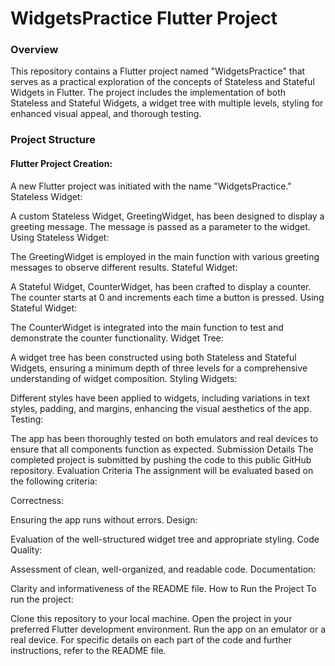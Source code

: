 # WidgetsPractice Flutter Project

### Overview

This repository contains a Flutter project named "WidgetsPractice" that serves as a practical exploration of the concepts of Stateless and Stateful Widgets in Flutter. The project includes the implementation of both Stateless and Stateful Widgets, a widget tree with multiple levels, styling for enhanced visual appeal, and thorough testing.

### Project Structure

#### Flutter Project Creation:

A new Flutter project was initiated with the name "WidgetsPractice."
Stateless Widget:

A custom Stateless Widget, GreetingWidget, has been designed to display a greeting message. The message is passed as a parameter to the widget.
Using Stateless Widget:

The GreetingWidget is employed in the main function with various greeting messages to observe different results.
Stateful Widget:

A Stateful Widget, CounterWidget, has been crafted to display a counter. The counter starts at 0 and increments each time a button is pressed.
Using Stateful Widget:

The CounterWidget is integrated into the main function to test and demonstrate the counter functionality.
Widget Tree:

A widget tree has been constructed using both Stateless and Stateful Widgets, ensuring a minimum depth of three levels for a comprehensive understanding of widget composition.
Styling Widgets:

Different styles have been applied to widgets, including variations in text styles, padding, and margins, enhancing the visual aesthetics of the app.
Testing:

The app has been thoroughly tested on both emulators and real devices to ensure that all components function as expected.
Submission Details
The completed project is submitted by pushing the code to this public GitHub repository.
Evaluation Criteria
The assignment will be evaluated based on the following criteria:

Correctness:

Ensuring the app runs without errors.
Design:

Evaluation of the well-structured widget tree and appropriate styling.
Code Quality:

Assessment of clean, well-organized, and readable code.
Documentation:

Clarity and informativeness of the README file.
How to Run the Project
To run the project:

Clone this repository to your local machine.
Open the project in your preferred Flutter development environment.
Run the app on an emulator or a real device.
For specific details on each part of the code and further instructions, refer to the README file.
